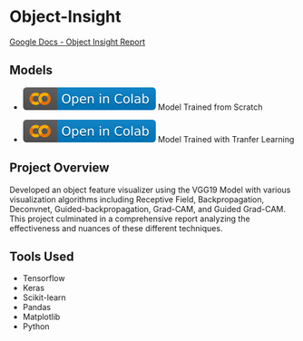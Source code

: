 # Object-Insight

[Google Docs - Object Insight Report](https://docs.google.com/document/d/1wvuCKaUOvUbtLJME_SyRolhpWh4IZ_ewfyxYrHk_N4o/edit?usp=sharing)

## Models
- [![Open in Colab](https://raw.githubusercontent.com/yashgupta1299/Object-Insight/main/colab.svg)](https://githubtocolab.com/yashgupta1299/Object-Insight/blob/main/task_1.ipynb "Open Notebook")
Model Trained from Scratch

- [![Open in Colab](https://raw.githubusercontent.com/yashgupta1299/Object-Insight/main/colab.svg)](https://githubtocolab.com/yashgupta1299/Object-Insight/blob/main/task_2.ipynb "Open Notebook")
Model Trained with Tranfer Learning

## Project Overview
Developed an object feature visualizer using the VGG19 Model with various visualization algorithms including Receptive Field, Backpropagation, Deconvnet, Guided-backpropagation, Grad-CAM, and Guided Grad-CAM. This project culminated in a comprehensive report analyzing the effectiveness and nuances of these different techniques.

## Tools Used
- Tensorflow
- Keras
- Scikit-learn
- Pandas
- Matplotlib
- Python

